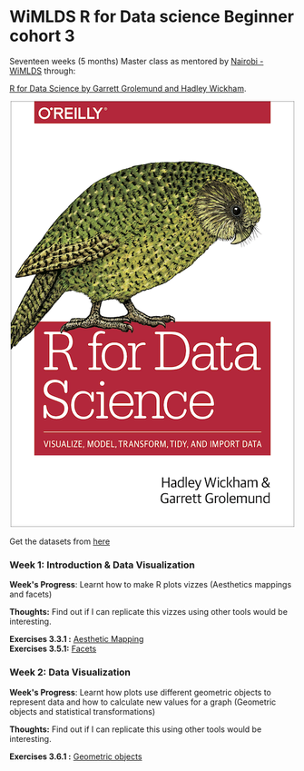 # WiMLDS R for Data science Beginner cohort 3

Seventeen weeks (5 months) Master class as mentored by [Nairobi - WiMLDS](https://www.meetup.com/Nairobi-Women-in-Machine-Learning-Data-Science/) through:

[R for Data Science by Garrett Grolemund and Hadley Wickham](https://r4ds.had.co.nz/).

<p align="center">
  <img src="https://github.com/peter-akworo/WiMLDS_R_Begginers_Masterclass/blob/master/RDpic.png">
</p>

Get the datasets from [here](https://www.fueleconomy.gov/feg/download.shtml)


### Week 1: Introduction & Data Visualization

**Week's Progress**: Learnt how to make R plots vizzes (Aesthetics mappings and facets)

**Thoughts:** Find out if I can replicate this vizzes using other tools would be interesting.

**Exercises 3.3.1 :** [Aesthetic Mapping](https://github.com/peter-akworo/WiMLDS_R_Begginers_Masterclass/blob/master/Exercise%203.3.1(Aesthetics%20Mappings).ipynb)</br>
**Exercises 3.5.1:** [Facets](https://github.com/peter-akworo/WiMLDS_R_Begginers_Masterclass/blob/master/Exerrcise%203.3.5%20(Facets).ipynb)

### Week 2: Data Visualization

**Week's Progress**: Learnt how plots use different geometric objects to represent data and how to calculate new values for a graph (Geometric objects and statistical transformations)

**Thoughts:** Find out if I can replicate this using other tools would be interesting.

**Exercises 3.6.1 :** [Geometric objects](https://github.com/peter-akworo/WiMLDS_R_Begginers_Masterclass/blob/master/Exercise%203.6.1(Geometric%20objects).ipynb)</br>
